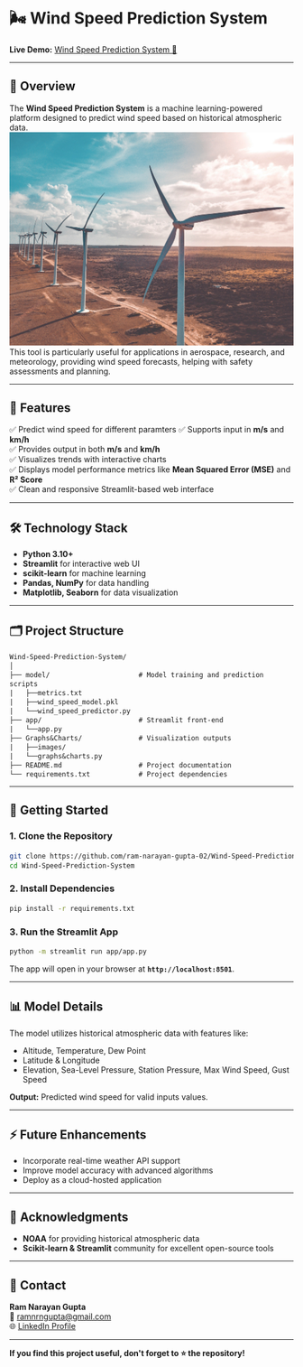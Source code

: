 
# 🌬️ Wind Speed Prediction System

**Live Demo:** [Wind Speed Prediction System 🚀](https://ram-narayan-gupta-02.github.io/Wind-Speed-Prediction-System/)  

---

## 📖 Overview

The **Wind Speed Prediction System** is a machine learning-powered platform designed to predict wind speed based on historical atmospheric data. 
![Wind Speed Prediction Model](wind-turbine.jpg)
This tool is particularly useful for applications in aerospace, research, and meteorology, providing wind speed forecasts, helping with safety assessments and planning.

---

## 🎯 Features

✅ Predict wind speed for different paramters
✅ Supports input in **m/s** and **km/h**  
✅ Provides output in both **m/s** and **km/h**  
✅ Visualizes trends with interactive charts  
✅ Displays model performance metrics like **Mean Squared Error (MSE)** and **R² Score**  
✅ Clean and responsive Streamlit-based web interface  

---

## 🛠️ Technology Stack

- **Python 3.10+**  
- **Streamlit** for interactive web UI  
- **scikit-learn** for machine learning  
- **Pandas, NumPy** for data handling  
- **Matplotlib, Seaborn** for data visualization  

---

## 🗂️ Project Structure

```
Wind-Speed-Prediction-System/
│
├── model/                      # Model training and prediction scripts
|   ├──metrics.txt       
|   ├──wind_speed_model.pkl
|   └──wind_speed_predictor.py             
├── app/                        # Streamlit front-end
|   └──app.py                  
├── Graphs&Charts/              # Visualization outputs
|   ├──images/
|   └──graphs&charts.py    
├── README.md                   # Project documentation
└── requirements.txt            # Project dependencies
```

---

## 🚀 Getting Started

### 1. Clone the Repository

```bash
git clone https://github.com/ram-narayan-gupta-02/Wind-Speed-Prediction-System.git
cd Wind-Speed-Prediction-System
```

### 2. Install Dependencies

```bash
pip install -r requirements.txt
```

### 3. Run the Streamlit App

```bash
python -m streamlit run app/app.py
```

The app will open in your browser at **`http://localhost:8501`**.

---

## 📊 Model Details

The model utilizes historical atmospheric data with features like:

- Altitude, Temperature, Dew Point 
- Latitude & Longitude  
- Elevation, Sea-Level Pressure, Station Pressure, Max Wind Speed, Gust Speed

**Output:** Predicted wind speed for valid inputs values.

---

## ⚡ Future Enhancements

- Incorporate real-time weather API support  
- Improve model accuracy with advanced algorithms  
- Deploy as a cloud-hosted application  

---

## 🙌 Acknowledgments

- **NOAA** for providing historical atmospheric data  
- **Scikit-learn & Streamlit** community for excellent open-source tools  

---

## 📩 Contact

**Ram Narayan Gupta**  
📧 [ramnrngupta@gmail.com](mailto:ramnrngupta@gmail.com)  
🌐 [LinkedIn Profile](https://www.linkedin.com/in/ram-narayan-gupta)  

---

**If you find this project useful, don't forget to ⭐ the repository!**
